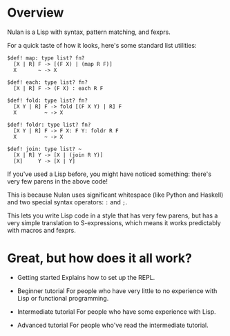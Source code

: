 Overview
========

Nulan is a Lisp with syntax, pattern matching, and fexprs.

For a quick taste of how it looks, here's some standard list utilities:

    $def! map: type list? fn?
      [X | R] F -> [(F X) | (map R F)]
      X       ~ -> X

    $def! each: type list? fn?
      [X | R] F -> (F X) : each R F

    $def! fold: type list? fn?
      [X Y | R] F -> fold [(F X Y) | R] F
      X         ~ -> X

    $def! foldr: type list? fn?
      [X Y | R] F -> F X: F Y: foldr R F
      X         ~ -> X

    $def! join: type list? ~
      [X | R] Y -> [X | (join R Y)]
      [X]     Y -> [X | Y]

If you've used a Lisp before, you might have noticed something: there's very few parens in the above code!

This is because Nulan uses significant whitespace (like Python and Haskell) and two special syntax operators: `:` and `;`.

This lets you write Lisp code in a style that has very few parens, but has a very simple translation to S-expressions, which means it works predictably with macros and fexprs.

Great, but how does it all work?
================================

* Getting started
  Explains how to set up the REPL.

* Beginner tutorial
  For people who have very little to no experience with Lisp or functional programming.

* Intermediate tutorial
  For people who have some experience with Lisp.

* Advanced tutorial
  For people who've read the intermediate tutorial.
